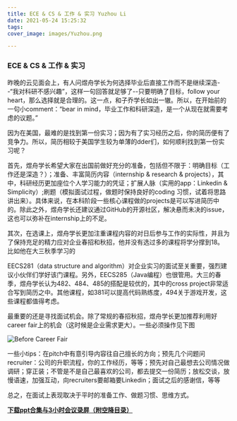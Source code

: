 ```yaml
---
title: ECE & CS & 工作 & 实习 Yuzhou Li
date: 2021-05-24 15:25:32
tags:
cover_image: images/Yuzhou.png

---
```


### ECE & CS & 工作 & 实习

昨晚的云见面会上，有人问煜舟学长为何选择毕业后直接工作而不是继续深造--“我对科研不感兴趣”，这样一句回答就足够了--只要明确了目标，follow your heart，那么选择就是合理的。这一点，和子乔学长如出一辙。所以，在开始前的一句小comment：“bear in mind，毕业工作和科研深造，是一个从现在就需要考虑的议题。”

因为在美国，最难的是找到第一份实习；因为有了实习经历之后，你的简历便有了竞争力。所以，简历相较于美国学生较为单薄的dder们，如何顺利找到第一份实习呢？

首先，煜舟学长希望大家在出国前做好充分的准备，包括但不限于：明确目标（工作还是深造？）；准备、丰富简历内容（internship & research & projects），其中，科研经历更加座位个人学习能力的凭证；扩展人脉（实用的app：Linkedin & Simplicity）;刷题（模拟面试过程，做题时保持良好的coding 习惯，试着将思路讲出来）。具体来说，在本科阶段一些核心课程做的projects是可以写进简历中的。除此之外，煜舟学长还建议通过GitHub的开源社区，解决悬而未决的issue，这也可以弥补在internship上的不足。

其次，在选课上，煜舟学长更加注重课程内容的对日后参与工作的实际性，并且为了保持充足的精力应对企业春招和秋招，他并没有选过多的课程将学分撑到18。比如他在大三秋季学习的

EECS281（data structure and algorithm）对企业实习的面试至关重要，强烈建议小伙伴们学好该门课程。另外，EECS285（Java编程）也很管用。大三的春季，煜舟学长认为482、484、485的搭配是较优的，其中的cross project非常适合写到简历之中。其他课程，如381可以提高代码熟练度，494关于游戏开发，这些课程都值得考虑。

最重要的还是寻找面试机会。除了常规的春招秋招，煜舟学长更加推荐利用好career fair上的机会（这时候是企业需求更大）。一些必须操作见下图

![Before Career Fair](/images/Yuzhou1.png)

一些小tips：在pitch中有意引导内容往自己擅长的方向；预先几个问题问recruiter：公司的升职流程，你的工作经历，等等；预先对自己最想去公司情况做调研；穿正装；不管是不是自己最喜欢的公司，都去提交一份简历；放松交谈，放慢语速，加强互动，向recruiters要邮箱要Linkedin；面试之后的感谢信，等等

总之，在面试上表现取决于平时的准备工作、做题习惯、思维方式。

**[下载ppt合集与3小时会议录屏（附空降目录）](https://jbox.sjtu.edu.cn/l/UFFRp6)**
